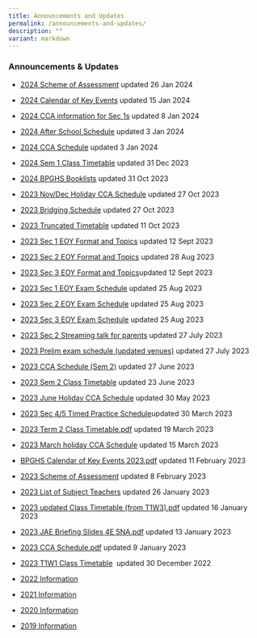 ```yaml
---
title: Announcements and Updates
permalink: /announcements-and-updates/
description: ""
variant: markdown
---
```

### Announcements & Updates

* [2024 Scheme of Assessment](https://www.bpghs.moe.edu.sg/2024-scheme-of-assessment/permalink) updated 26 Jan 2024
* [2024 Calendar of Key Events](/files/BPGHS_Calendar_of_Key_Events_2024.pdf) updated 15 Jan 2024
* [2024 CCA information for Sec 1s](/files/Sec_1_CCA_Information_for_Students_2024__edited_.pdf) updated 8 Jan 2024
* [2024 After School Schedule](/files/BPGHS_After_School_Schedule_2024.pdf) updated 3 Jan 2024
* [2024 CCA Schedule](/files/2024_CCA_Schedule_updated.pdf) updated 3 Jan 2024
* [2024 Sem 1 Class Timetable](/files/2024_SEM_1_CLASS_TIMETABLE_FINAL.pdf) updated 31 Dec 2023
* [2024 BPGHS Booklists](/files/2024%20bpghs%20booklist.pdf) updated 31 Oct 2023
*   [2023 Nov/Dec Holiday CCA Schedule](https://docs.google.com/spreadsheets/d/1_CfNFL_2QhP96oX6Z2NPOZDJXt7V9qHY/edit?usp=sharing&ouid=115100839027229621374&rtpof=true&sd=true) updated 27 Oct 2023
*  [2023 Bridging Schedule](/files/bridging%20programme%202023%20-%20schedule.pdf) updated 27 Oct 2023
*  [2023 Truncated Timetable](/files/truncated%202023%20class%20final.pdf) updated 11 Oct 2023
*  [2023 Sec 1 EOY Format and Topics](/files/sec%201%20eoy%20format%20of%20paper%20&%20topics%20to%20be%20tested%202023%20(12%20sep%202023).pdf) updated 12 Sept 2023
*  [2023 Sec 2 EOY Format and Topics](/files/sec%202%20eoy%20format%20of%20paper%20&%20topics%20to%20be%20tested%202023.pdf) updated 28 Aug 2023
*  [2023 Sec 3 EOY Format and Topics](/files/sec%203%20eoy%20format%20of%20paper%20&%20topics%20to%20be%20tested%202023%20(12%20sep%202023).pdf)updated 12 Sept 2023
*  [2023 Sec 1 EOY Exam Schedule](/files/sec%201%20eoy%20exam%20schedule%202023%20(updated%2022%20aug%202023).pdf) updated 25 Aug 2023
*  [2023 Sec 2 EOY Exam Schedule](/files/sec%202%20eoy%20exam%20schedule%202023%20(updated%2022%20aug%202023).pdf) updated 25 Aug 2023
*  [2023 Sec 3 EOY Exam Schedule](/files/sec%203%20eoy%20exam%20schedule%202023%20(updated%2022%20aug%202023).pdf) updated 25 Aug 2023
*  [2023 Sec 2 Streaming talk for parents](/files/streaming%20talk%20for%20parents.pdf) updated 27 July 2023
*  [2023 Prelim exam schedule (updated venues)](/files/prelim%20exam%20schedule%202023%20(25%20jul%202023).pdf) updated 27 July 2023
*  [2023 CCA Schedule (Sem 2)](/files/2023%20cca%20schedule%20sem%202%20updated.pdf) updated 27 June 2023
*   [2023 Sem 2 Class Timetable](/files/21%20june%20class%20timetable.pdf) updated 23 June 2023
*   [2023 June Holiday CCA Schedule](https://docs.google.com/spreadsheets/d/1BP4N9z12Sek44JusW5hX_Ob7wN2dFqna/edit#gid=2089461536) updated 30 May 2023
*   [2023 Sec 4/5 Timed Practice Schedule](/files/2023%20timed%20practice%20(t2w7-8)%20(updated%2030%20mar%202023).pdf)updated 30 March 2023
*   [2023 Term 2 Class Timetable.pdf](/files/2023%20Term%202%20Class%20Timetable%2019%20March.pdf) updated 19 March 2023  
    
*   [2023 March holiday CCA Schedule](https://docs.google.com/spreadsheets/d/1fze6igJqry0-mgB4_kZpcItfIy_yFqqX/edit?usp=sharing&ouid=115100839027229621374&rtpof=true&sd=true) updated 15 March 2023
*   [BPGHS Calendar of Key Events 2023.pdf](/files/BPGHS%20Calendar%20of%20Key%20Events%202023.pdf) updated 11 February 2023  
    
*   [2023 Scheme of Assessment](/resources/2023/scheme-of-assessment/) updated 8 February 2023

*   [2023 List of Subject Teachers](/resources/2023/list-of-subject-teachers/) updated 26 January 2023
 
*   [2023 updated Class Timetable (from T1W3).pdf](/files/2023%20Term%201%20Week%203%20CLASS%20TIMETABLE%20EDITED%2016%20Jan%202023.pdf) updated 16 January 2023  
    
*   [2023 JAE Briefing Slides 4E 5NA.pdf](/files/2023%20JAE%20Briefing%20Slides%204E%205NA.pdf) updated 13 January 2023  
    
*   [2023 CCA Schedule.pdf](/files/2023%20CCA%20Schedule.pdf) updated 9 January 2023  
    
*   [2023 T1W1 Class Timetable](/files/2023%20Class%20Timetable%2029%20Dec%20only%20for%20Week%201.pdf)  updated 30 December 2022
   
*   [2022 Information](/Resources/2022/)
   
*   [2021 Information](/Resources/2021/)  
    
*   [2020 Information](/Resources/2020/)
   
*   [2019 Information](/Resources/2019/)